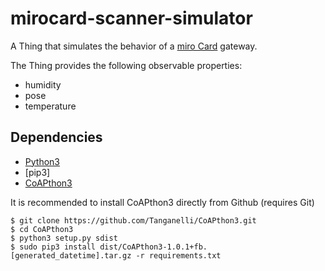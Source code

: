 # mirocard-scanner-simulator
A Thing that simulates the behavior of a [miro Card](https://miromico.ch/portfolio/mirocard/?lang=en) gateway.

The Thing provides the following observable properties:
- humidity
- pose
- temperature

## Dependencies
- [Python3](https://www.python.org/downloads/)
- [pip3]
- [CoAPthon3](https://github.com/Tanganelli/CoAPthon3)

It is recommended to install CoAPthon3 directly from Github (requires Git)
```
$ git clone https://github.com/Tanganelli/CoAPthon3.git
$ cd CoAPthon3
$ python3 setup.py sdist
$ sudo pip3 install dist/CoAPthon3-1.0.1+fb.[generated_datetime].tar.gz -r requirements.txt
```


